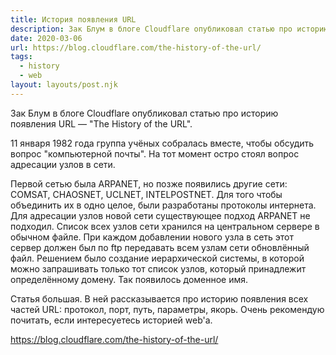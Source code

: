 ```yaml
---
title: История появления URL
description: Зак Блум в блоге Cloudflare опубликовал статью про историю появления URL
date: 2020-03-06
url: https://blog.cloudflare.com/the-history-of-the-url/
tags:
  - history
  - web
layout: layouts/post.njk
---
```

Зак Блум в блоге Cloudflare опубликовал статью про историю появления URL — "The History of the URL".

11 января 1982 года группа учёных собралась вместе, чтобы обсудить вопрос "компьютерной почты". На тот момент остро стоял вопрос адресации узлов в сети.

Первой сетью была ARPANET, но позже появились другие сети: COMSAT, CHAOSNET, UCLNET, INTELPOSTNET. Для того чтобы объединить их в одно целое, были разработаны протоколы интернета. Для адресации узлов новой сети существующее подход ARPANET не подходил. Список всех узлов сети хранился на центральном сервере в обычном файле. При каждом добавлении нового узла в сеть этот сервер должен был по ftp передавать всем узлам сети обновлённый файл. Решением было создание иерархической системы, в которой можно запрашивать только тот список узлов, который принадлежит определённому домену. Так появилось доменное имя.

Статья большая. В ней рассказывается про историю появления всех частей URL: протокол, порт, путь, параметры, якорь. Очень рекомендую почитать, если интересуетесь историей web'а.

https://blog.cloudflare.com/the-history-of-the-url/
